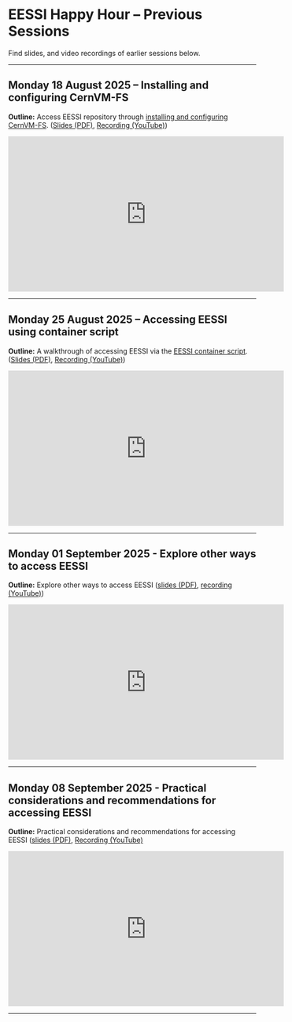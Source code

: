 # EESSI Happy Hour – Previous Sessions

Find slides, and video recordings of earlier sessions below.

---

## Monday 18 August 2025 – Installing and configuring CernVM-FS

**Outline:** Access EESSI repository through [installing and configuring CernVM-FS](../../getting_access/native_installation.md).
([Slides (PDF)](EESSI-happyhour-2025-001-Installing-and-configuring-CernVM-FS.pdf), [Recording (YouTube)](https://youtu.be/MLeSbMOnbs8))

<iframe width="560" height="315" src="https://www.youtube.com/embed/MLeSbMOnbs8?si=hImZbjO59uCgBGet" title="YouTube video player" frameborder="0" allow="accelerometer; autoplay; clipboard-write; encrypted-media; gyroscope; picture-in-picture; web-share" referrerpolicy="strict-origin-when-cross-origin" allowfullscreen></iframe>

---

## Monday 25 August 2025 – Accessing EESSI using container script

**Outline:** A walkthrough of accessing EESSI via the [EESSI container script](../../getting_access/eessi_container.md).
([Slides (PDF)](EESSI-happyhour-2025-002-Accessing-EESSI-using-container-script.pdf), [Recording (YouTube)](https://www.youtube.com/watch?v=MAgWwj27i9U))

<iframe width="560" height="315" src="https://www.youtube.com/embed/MAgWwj27i9U?si=SOD3hMOVIF3N6hdo" title="YouTube video player" frameborder="0" allow="accelerometer; autoplay; clipboard-write; encrypted-media; gyroscope; picture-in-picture; web-share" referrerpolicy="strict-origin-when-cross-origin" allowfullscreen></iframe>

---

## Monday 01 September 2025 - Explore other ways to access EESSI

**Outline:** Explore other ways to access EESSI ([slides (PDF)](EESSI-happyhour-2025-003-Other-ways-accessing-EESSI.pdf), [recording (YouTube)](https://www.youtube.com/watch?v=_UrXbZI1lE4))

<iframe width="560" height="315" src="https://www.youtube.com/embed/_UrXbZI1lE4?si=4PoYoAevRjCen59k" title="YouTube video player" frameborder="0" allow="accelerometer; autoplay; clipboard-write; encrypted-media; gyroscope; picture-in-picture; web-share" referrerpolicy="strict-origin-when-cross-origin" allowfullscreen></iframe>

---

## Monday 08 September 2025 - Practical considerations and recommendations for accessing EESSI

**Outline:** Practical considerations and recommendations for accessing EESSI ([slides (PDF)](EESSI-happyhour-2025-004-Practical-considerations-for-accessing-EESSI.pdf), [Recording (YouTube)](https://youtu.be/4HlcXJPOlBE)

<iframe width="560" height="315" src="https://www.youtube.com/embed/4HlcXJPOlBE?si=L_wA-D-r--3La_Ou" title="YouTube video player" frameborder="0" allow="accelerometer; autoplay; clipboard-write; encrypted-media; gyroscope; picture-in-picture; web-share" referrerpolicy="strict-origin-when-cross-origin" allowfullscreen></iframe>

---
